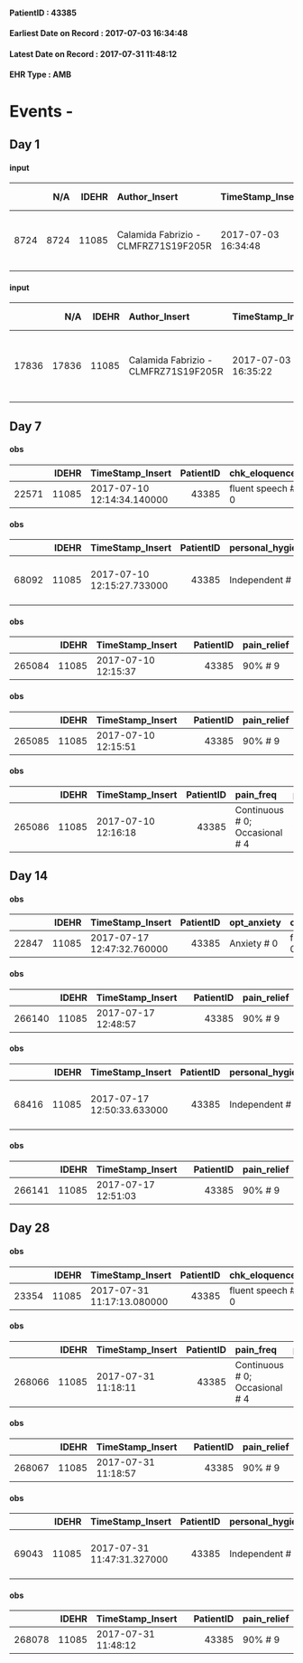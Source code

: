 
#### PatientID : 43385
#### Earliest Date on Record : 2017-07-03 16:34:48
#### Latest Date on Record : 2017-07-31 11:48:12
#### EHR Type : AMB

# Events - 

## Day 1

#### input
|      |    N/A |   IDEHR | Author_Insert                        | TimeStamp_Insert    |   IDAccess | EHRType   |   PatientID |   IDDigitalSignDocument | persone_vicine   |   Unnamed: 0_y |   IDANAMNESI_MED |   Non_Rilevabile_y | Note_Non_Rilevabile_y   | opt_consapevolezza                          | diagnosis                            |
|-----:|-------:|--------:|:-------------------------------------|:--------------------|-----------:|:----------|------------:|------------------------:|:-----------------|---------------:|-----------------:|-------------------:|:------------------------|:--------------------------------------------|:-------------------------------------|
| 8724 |   8724 |   11085 | Calamida Fabrizio - CLMFRZ71S19F205R | 2017-07-03 16:34:48 |      74674 | AMB       |       43385 |                  802919 | N/A              |          13157 |             6847 |                  0 | NR                      | Awareness of diagnosis but no prognosis # 2 | 2008 QUART sn per neoplasia mammaria |

#### input
|       |    N/A |   IDEHR | Author_Insert                        | TimeStamp_Insert    |   IDAccess | EHRType   |   PatientID |   IDDigitalSignDocument | persone_vicine   |   Unnamed: 0_y.1 |   IDDIAGNOSI_ICD |   Non_Rilevabile_y.1 | Note_Non_Rilevabile_y.1   | I_ICD                                                                      | II_ICD                                                         | III_ICD                                                                         | IV_ICD                                             | V_ICD                                                                                 | I_Anno   | II_Anno   | III_Anno   | IV_Anno   | They go   |
|------:|-------:|--------:|:-------------------------------------|:--------------------|-----------:|:----------|------------:|------------------------:|:-----------------|-----------------:|-----------------:|---------------------:|:--------------------------|:---------------------------------------------------------------------------|:---------------------------------------------------------------|:--------------------------------------------------------------------------------|:---------------------------------------------------|:--------------------------------------------------------------------------------------|:---------|:----------|:-----------|:----------|:----------|
| 17836 |  17836 |   11085 | Calamida Fabrizio - CLMFRZ71S19F205R | 2017-07-03 16:35:22 |      74674 | AMB       |       43385 |                  802921 | N/A              |             3397 |             3397 |                    0 | NR                        | 1749 - Tumori maligni della mammella (della donna), non specificata#2092=0 | 1985 - Tumori maligni secondari di osso e midollo osseo#2162=0 | 1977 - Tumori maligni secondari del fegato, specificati come metastatici#2155=0 | 1970 - Tumori maligni secondari del polmone#2148=0 | 1968 - Tumori maligni secondari e non specificati dei linfonodi, sedi multiple#2146=0 | 2008#48  | 2016#56   | 2016#56    | 2016#56   | 2016#56   |


## Day 7

#### obs
|       |   IDEHR | TimeStamp_Insert           |   PatientID | chk_eloquence     | asthenia   | dyspnoea   | body_temp    | agitation_behavior_freq   | mood                | cognitive_state   |
|------:|--------:|:---------------------------|------------:|:------------------|:-----------|:-----------|:-------------|:--------------------------|:--------------------|:------------------|
| 22571 |   11085 | 2017-07-10 12:14:34.140000 |       43385 | fluent speech # 0 | Mild # 1   | No # 0     | Apyrexia # 0 | quiet # 0                 | demoralization # 03 | Polished # 2      |

#### obs
|       |   IDEHR | TimeStamp_Insert           |   PatientID | personal_hygiene   | urine_elimination   | mobility        | speech            | active_diuresis     | motor_performance                                            | feces_elimination   | consumption_help   |
|------:|--------:|:---------------------------|------------:|:-------------------|:--------------------|:----------------|:------------------|:--------------------|:-------------------------------------------------------------|:--------------------|:-------------------|
| 68092 |   11085 | 2017-07-10 12:15:27.733000 |       43385 | Independent # 0    | Independent # 0     | Independent # 0 | fluent speech # 0 | active diuresis # 0 | 70% - Patient unable to work, take care of himself pu√≤ # 07 | Independent # 0     | Independent # 0    |

#### obs
|        |   IDEHR | TimeStamp_Insert    |   PatientID | pain_relief   |
|-------:|--------:|:--------------------|------------:|:--------------|
| 265084 |   11085 | 2017-07-10 12:15:37 |       43385 | 90% # 9       |

#### obs
|        |   IDEHR | TimeStamp_Insert    |   PatientID | pain_relief   |
|-------:|--------:|:--------------------|------------:|:--------------|
| 265085 |   11085 | 2017-07-10 12:15:51 |       43385 | 90% # 9       |

#### obs
|        |   IDEHR | TimeStamp_Insert    |   PatientID | pain_freq                      | pain_relief   |
|-------:|--------:|:--------------------|------------:|:-------------------------------|:--------------|
| 265086 |   11085 | 2017-07-10 12:16:18 |       43385 | Continuous # 0; Occasional # 4 | 90% # 9       |


## Day 14

#### obs
|       |   IDEHR | TimeStamp_Insert           |   PatientID | opt_anxiety   | chk_eloquence     | asthenia   | dyspnoea   | body_temp    | agitation_behavior_freq   | mood                | cognitive_state   |
|------:|--------:|:---------------------------|------------:|:--------------|:------------------|:-----------|:-----------|:-------------|:--------------------------|:--------------------|:------------------|
| 22847 |   11085 | 2017-07-17 12:47:32.760000 |       43385 | Anxiety # 0   | fluent speech # 0 | Mild # 1   | No # 0     | Apyrexia # 0 | quiet # 0                 | demoralization # 03 | Polished # 2      |

#### obs
|        |   IDEHR | TimeStamp_Insert    |   PatientID | pain_relief   |
|-------:|--------:|:--------------------|------------:|:--------------|
| 266140 |   11085 | 2017-07-17 12:48:57 |       43385 | 90% # 9       |

#### obs
|       |   IDEHR | TimeStamp_Insert           |   PatientID | personal_hygiene   | urine_elimination   | mobility        | speech            | active_diuresis     | motor_performance                                            | feces_elimination   | consumption_help   |
|------:|--------:|:---------------------------|------------:|:-------------------|:--------------------|:----------------|:------------------|:--------------------|:-------------------------------------------------------------|:--------------------|:-------------------|
| 68416 |   11085 | 2017-07-17 12:50:33.633000 |       43385 | Independent # 0    | Independent # 0     | Independent # 0 | fluent speech # 0 | active diuresis # 0 | 70% - Patient unable to work, take care of himself pu√≤ # 07 | Independent # 0     | Independent # 0    |

#### obs
|        |   IDEHR | TimeStamp_Insert    |   PatientID | pain_relief   |
|-------:|--------:|:--------------------|------------:|:--------------|
| 266141 |   11085 | 2017-07-17 12:51:03 |       43385 | 90% # 9       |


## Day 28

#### obs
|       |   IDEHR | TimeStamp_Insert           |   PatientID | chk_eloquence     | asthenia   | dyspnoea   | body_temp    | agitation_behavior_freq   | mood                | cognitive_state   |
|------:|--------:|:---------------------------|------------:|:------------------|:-----------|:-----------|:-------------|:--------------------------|:--------------------|:------------------|
| 23354 |   11085 | 2017-07-31 11:17:13.080000 |       43385 | fluent speech # 0 | Mild # 1   | No # 0     | Apyrexia # 0 | quiet # 0                 | demoralization # 03 | Polished # 2      |

#### obs
|        |   IDEHR | TimeStamp_Insert    |   PatientID | pain_freq                      | pain_relief   |
|-------:|--------:|:--------------------|------------:|:-------------------------------|:--------------|
| 268066 |   11085 | 2017-07-31 11:18:11 |       43385 | Continuous # 0; Occasional # 4 | 90% # 9       |

#### obs
|        |   IDEHR | TimeStamp_Insert    |   PatientID | pain_relief   |
|-------:|--------:|:--------------------|------------:|:--------------|
| 268067 |   11085 | 2017-07-31 11:18:57 |       43385 | 90% # 9       |

#### obs
|       |   IDEHR | TimeStamp_Insert           |   PatientID | personal_hygiene   | urine_elimination   | mobility        | speech            | active_diuresis     | motor_performance                                            | feces_elimination   | consumption_help   |
|------:|--------:|:---------------------------|------------:|:-------------------|:--------------------|:----------------|:------------------|:--------------------|:-------------------------------------------------------------|:--------------------|:-------------------|
| 69043 |   11085 | 2017-07-31 11:47:31.327000 |       43385 | Independent # 0    | Independent # 0     | Independent # 0 | fluent speech # 0 | active diuresis # 0 | 70% - Patient unable to work, take care of himself pu√≤ # 07 | Independent # 0     | Independent # 0    |

#### obs
|        |   IDEHR | TimeStamp_Insert    |   PatientID | pain_relief   |
|-------:|--------:|:--------------------|------------:|:--------------|
| 268078 |   11085 | 2017-07-31 11:48:12 |       43385 | 90% # 9       |


